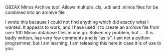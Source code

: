 G8ZAX Minos Archive tool. 
Allows multiple .cls, .edi and .minos files for be combined into an archive file


I wrote this because I could not find anything which did exactly what I wanted.
It appears to work, and I have used it to create an archive file from over 100 Minos database files in one go. 
Solved my problem, but ....
It is badly written, has very few comments and is "as is". I am not a python programmer, but I am learning. 
I am releasing this here in case it is of use to you. 
